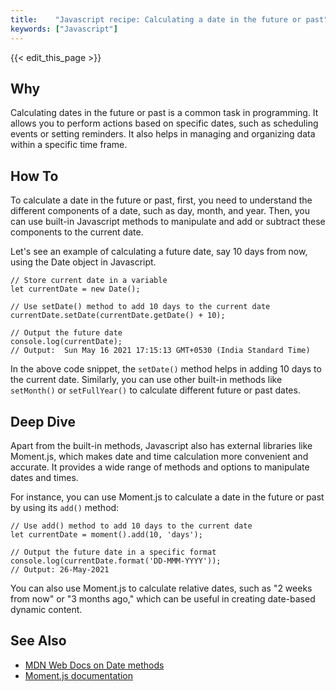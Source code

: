 ```yaml
---
title:    "Javascript recipe: Calculating a date in the future or past"
keywords: ["Javascript"]
---
```


{{< edit_this_page >}}

## Why
Calculating dates in the future or past is a common task in programming. It allows you to perform actions based on specific dates, such as scheduling events or setting reminders. It also helps in managing and organizing data within a specific time frame.

## How To
To calculate a date in the future or past, first, you need to understand the different components of a date, such as day, month, and year. Then, you can use built-in Javascript methods to manipulate and add or subtract these components to the current date.

Let's see an example of calculating a future date, say 10 days from now, using the Date object in Javascript.

```
// Store current date in a variable
let currentDate = new Date();

// Use setDate() method to add 10 days to the current date
currentDate.setDate(currentDate.getDate() + 10);

// Output the future date 
console.log(currentDate);
// Output:  Sun May 16 2021 17:15:13 GMT+0530 (India Standard Time)
```

In the above code snippet, the `setDate()` method helps in adding 10 days to the current date. Similarly, you can use other built-in methods like `setMonth()` or `setFullYear()` to calculate different future or past dates.

## Deep Dive
Apart from the built-in methods, Javascript also has external libraries like Moment.js, which makes date and time calculation more convenient and accurate. It provides a wide range of methods and options to manipulate dates and times.

For instance, you can use Moment.js to calculate a date in the future or past by using its `add()` method:

```
// Use add() method to add 10 days to the current date
let currentDate = moment().add(10, 'days');

// Output the future date in a specific format
console.log(currentDate.format('DD-MMM-YYYY'));
// Output: 26-May-2021
```

You can also use Moment.js to calculate relative dates, such as "2 weeks from now" or "3 months ago," which can be useful in creating date-based dynamic content.

## See Also
- [MDN Web Docs on Date methods](https://developer.mozilla.org/en-US/docs/Web/JavaScript/Reference/Global_Objects/Date)
- [Moment.js documentation](https://momentjs.com/docs/)